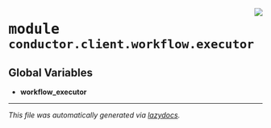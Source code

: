 <!-- markdownlint-disable -->

<a href="../src/conductor/client/workflow/executor/__init__.py"><img align="right" style="float:right;" src="https://img.shields.io/badge/-source-cccccc?style=flat-square"></a>

# <kbd>module</kbd> `conductor.client.workflow.executor`




**Global Variables**
---------------
- **workflow_executor**




---

_This file was automatically generated via [lazydocs](https://github.com/ml-tooling/lazydocs)._
